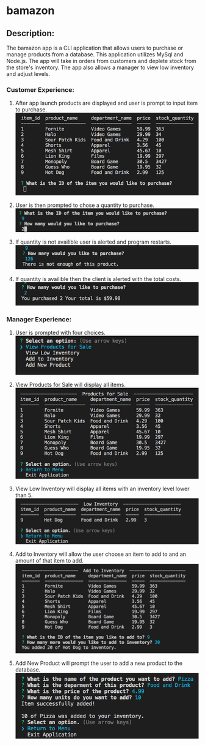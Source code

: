 # bamazon

## Description:
The bamazon app is a CLI application that allows users to purchase or manage products from a database.  This application utilizes MySql and Node.js.  The app will take in orders from customers and deplete stock from the store's inventory.  The app also allows a manager to view low inventory and adjust levels. 

### Customer Experience:
1. After app launch products are displayed and user is prompt to input item to purchase.
![Image of Products](https://github.com/ryancybul/bamazon/blob/master/Images/c1.png?raw=true)

2. User is then prompted to chose a quantity to purchase. 
![Image of QTY](https://github.com/ryancybul/bamazon/blob/master/Images/c2.png?raw=true)

3. If quantity is not availible user is alerted and program restarts.
![Image of Not Availible](https://github.com/ryancybul/bamazon/blob/master/Images/c3.png?raw=true)

4. If quantity is availible then the client is alerted with the total costs.
![Image of Total](https://github.com/ryancybul/bamazon/blob/master/Images/c4.png?raw=true)

### Manager Experience:
1. User is prompted with four choices. 
![Image of Products](https://github.com/ryancybul/bamazon/blob/master/Images/m1.png?raw=true)

2. View Products for Sale will display all items.
![Image of Low Inventory](https://github.com/ryancybul/bamazon/blob/master/Images/m2.png?raw=true)

3. View Low Inventory will display all items with an inventory level lower than 5. 
![Image of Add Inventory](https://github.com/ryancybul/bamazon/blob/master/Images/m3.png?raw=true)

4. Add to Inventory will allow the user choose an item to add to and an amount of that item to add.
![Image of New Product](https://github.com/ryancybul/bamazon/blob/master/Images/m4.png?raw=true)

5. Add New Product will prompt the user to add a new product to the database. 
![Image of New Product](https://github.com/ryancybul/bamazon/blob/master/Images/m5.png?raw=true)


